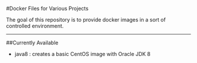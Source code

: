 #Docker Files for Various Projects

The goal of this repository is to provide docker images in a sort of controlled environment.

---

##Currently Available

* java8 : creates a basic CentOS image with Oracle JDK 8

